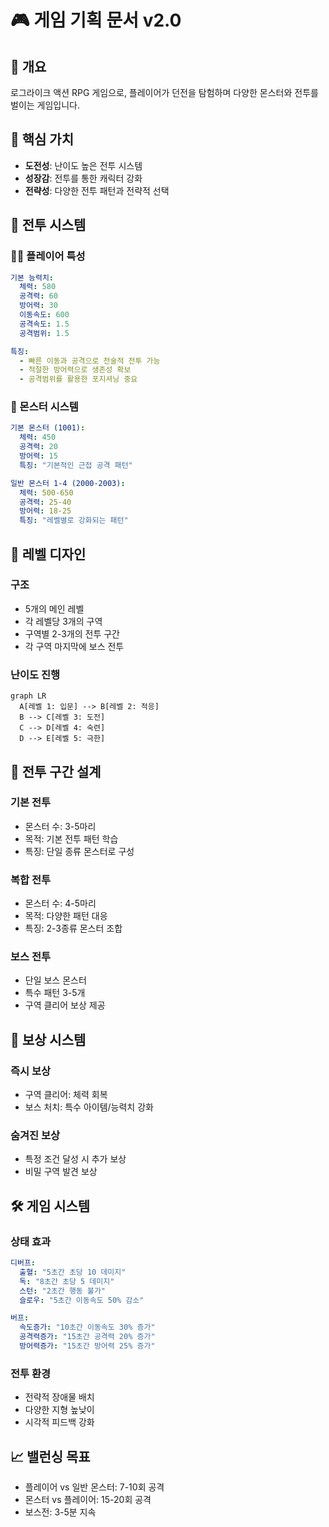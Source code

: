 # 🎮 게임 기획 문서 v2.0

## 📝 개요
로그라이크 액션 RPG 게임으로, 플레이어가 던전을 탐험하며 다양한 몬스터와 전투를 벌이는 게임입니다.

## 🎯 핵심 가치
- **도전성**: 난이도 높은 전투 시스템
- **성장감**: 전투를 통한 캐릭터 강화
- **전략성**: 다양한 전투 패턴과 전략적 선택

## 💪 전투 시스템

### 🦸‍♂️ 플레이어 특성
```yaml
기본 능력치:
  체력: 580
  공격력: 60
  방어력: 30
  이동속도: 600
  공격속도: 1.5
  공격범위: 1.5

특징:
  - 빠른 이동과 공격으로 전술적 전투 가능
  - 적절한 방어력으로 생존성 확보
  - 공격범위를 활용한 포지셔닝 중요
```

### 👾 몬스터 시스템
```yaml
기본 몬스터 (1001):
  체력: 450
  공격력: 20
  방어력: 15
  특징: "기본적인 근접 공격 패턴"

일반 몬스터 1-4 (2000-2003):
  체력: 500-650
  공격력: 25-40
  방어력: 18-25
  특징: "레벨별로 강화되는 패턴"
```

## 🏰 레벨 디자인

### 구조
- 5개의 메인 레벨
- 각 레벨당 3개의 구역
- 구역별 2-3개의 전투 구간
- 각 구역 마지막에 보스 전투

### 난이도 진행
```mermaid
graph LR
  A[레벨 1: 입문] --> B[레벨 2: 적응]
  B --> C[레벨 3: 도전]
  C --> D[레벨 4: 숙련]
  D --> E[레벨 5: 극한]
```

## 🎨 전투 구간 설계

### 기본 전투
- 몬스터 수: 3-5마리
- 목적: 기본 전투 패턴 학습
- 특징: 단일 종류 몬스터로 구성

### 복합 전투
- 몬스터 수: 4-5마리
- 목적: 다양한 패턴 대응
- 특징: 2-3종류 몬스터 조합

### 보스 전투
- 단일 보스 몬스터
- 특수 패턴 3-5개
- 구역 클리어 보상 제공

## 🎁 보상 시스템

### 즉시 보상
- 구역 클리어: 체력 회복
- 보스 처치: 특수 아이템/능력치 강화

### 숨겨진 보상
- 특정 조건 달성 시 추가 보상
- 비밀 구역 발견 보상

## 🛠 게임 시스템

### 상태 효과
```yaml
디버프:
  출혈: "5초간 초당 10 데미지"
  독: "8초간 초당 5 데미지"
  스턴: "2초간 행동 불가"
  슬로우: "5초간 이동속도 50% 감소"

버프:
  속도증가: "10초간 이동속도 30% 증가"
  공격력증가: "15초간 공격력 20% 증가"
  방어력증가: "15초간 방어력 25% 증가"
```

### 전투 환경
- 전략적 장애물 배치
- 다양한 지형 높낮이
- 시각적 피드백 강화

## 📈 밸런싱 목표
- 플레이어 vs 일반 몬스터: 7-10회 공격
- 몬스터 vs 플레이어: 15-20회 공격
- 보스전: 3-5분 지속 